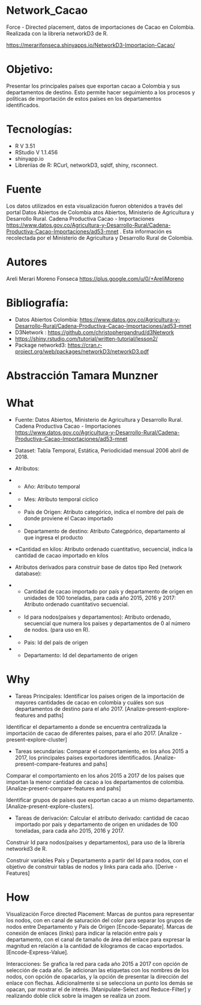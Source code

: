 # Network_Cacao
Force - Directed placement, datos de importaciones de Cacao en Colombia. Realizada con la librería networkD3 de R. 

https://merarifonseca.shinyapps.io/NetworkD3-Importacion-Cacao/

# Objetivo:
Presentar los principales países que exportan cacao a Colombia y sus departamentos de destino. Esto permite hacer seguimiento a los procesos y políticas de importación de estos países en los departamentos identificados.


# Tecnologías:
* R V 3.51
* RStudio V 1.1.456
* shinyapp.io
* Libreriías de R: RCurl, networkD3, sqldf, shiny, rsconnect.

 
# Fuente
Los datos utilizados en esta visualización fueron obtenidos a través del portal Datos Abiertos de Colombia atos Abiertos, Ministerio de Agricultura y Desarrollo Rural. Cadena Productiva Cacao - Importaciones https://www.datos.gov.co/Agricultura-y-Desarrollo-Rural/Cadena-Productiva-Cacao-Importaciones/ad53-mnet  . Esta información es recolectada por el Ministerio de Agricultura y Desarrollo Rural de Colombia.

# Autores
Areli Merari Moreno Fonseca https://plus.google.com/u/0/+AreliMoreno

# Bibliografía:
* Datos Abiertos Colombia: https://www.datos.gov.co/Agricultura-y-Desarrollo-Rural/Cadena-Productiva-Cacao-Importaciones/ad53-mnet 
* D3Network : https://github.com/christophergandrud/d3Network
* https://shiny.rstudio.com/tutorial/written-tutorial/lesson2/ 
* Package networkd3: https://cran.r-project.org/web/packages/networkD3/networkD3.pdf 

# Abstracción Tamara Munzner
#  What

* Fuente: Datos Abiertos, Ministerio de Agricultura y Desarrollo Rural. Cadena Productiva Cacao - Importaciones https://www.datos.gov.co/Agricultura-y-Desarrollo-Rural/Cadena-Productiva-Cacao-Importaciones/ad53-mnet 
* Dataset: Tabla Temporal, Estática, Periodicidad mensual 2006 abril de 2018.
* Atributos:
* * Año: Atributo temporal
* * Mes: Atributo temporal cíclico
* * País de Origen: Atributo categórico,  indica el nombre del país de donde proviene el Cacao importado
* * Departamento de destino: Atributo Categpórico, departamento al que ingresa el producto
* *Cantidad en kilos: Atributo ordenado cuantitativo, secuencial, indica la cantidad de cacao importado en kilos

* Atributos derivados para construir base de datos tipo Red (network database):
* * Cantidad de cacao importado por país y departamento de origen en unidades de 100 toneladas, para cada año 2015, 2016 y 2017: Atributo ordenado cuantitativo secuencial.
* * Id para nodos(países y departamentos): Atributo ordenado, secuencial que numera los países y departamentos de 0 al número de nodos. (para uso en R).
* * Pais: Id del país de origen
* * Departamento: Id del departamento de origen

#  Why 
* Tareas Principales:
Identificar los países origen de la importación de mayores cantidades de cacao en colombia y cuáles son sus departamentos de destino para el año 2017. [Analize-present-explore- features and paths]

Identificar el departamento a donde se encuentra centralizada la importación de cacao de diferentes países, para el año 2017.
[Analize -present-explore-cluster]


* Tareas secundarias:
Comparar el comportamiento, en los años 2015 a 2017,  los principales países exportadores identificados. 
[Analize-present-compare-features and pahs]

Comparar el comportamiento en los años 2015 a 2017 de los países que importan la menor cantidad de cacao a los departamentos de colombia. [Analize-present-compare-features and pahs]

Identificar grupos de países que exportan cacao a un mismo departamento.[Analize-present-explore-clusters].

* Tareas de derivación:
Calcular el atributo derivado:  cantidad de cacao importado por país y departamento de origen en unidades de 100 toneladas, para cada año 2015, 2016 y 2017. 

Construir Id para nodos(países y departamentos), para uso de la librería networkd3 de R. 

Construir variables País y Departamento a partir del Id para nodos, con el objetivo de construir tablas de nodos y links para cada año.
[Derive - Features]


#  How

Visualización Force directed Placement:
Marcas de puntos para representar los nodos, con en canal de saturación del color para separar los grupos de nodos entre Departamento y País de Origen [Encode-Separate]. Marcas de conexión de enlaces (links) para indicar la relación entre país y departamento, con el canal de tamaño de área del enlace para expresar la magnitud en relación a la cantidad de kilogramos de cacao exportados. [Encode-Express-Value].

Interacciones:  Se grafica la red para cada año 2015 a 2017 con opción de selección de cada año. Se adicionan las etiquetas con los nombres de los nodos, con opción de opacarlas, y la opción de presentar la dirección del enlace con flechas. 
Adicionalmente si se selecciona un punto los demás se opacan, par mostrar el de interés. [Manipulate-Select and Reduce-Filter] y realizando doble click sobre la imagen se realiza un zoom.

